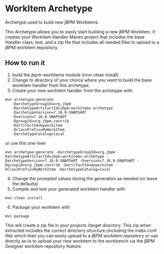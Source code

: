 # WorkItem Archetype

Archetype used to build new jBPM Workitems.

This Archetype allows you to easily start building a new jBPM Workitem.
It creates your WorkItem Handler Maven project that includes the base Handler class, test, and
a zip file that includes all needed files to upload to a jBPM workitem repository.

How to run it
--------------------
1. build the jbpm-workitems module (mvn clean install)
2. Change to directory of your choice where you want to build the 
base workitem handler from this archetype.
3. Create your new workitem handler from the archetype with:
```
mvn archetype:generate 
   -DarchetypeGroupId=org.jbpm 
   -DarchetypeArtifactId=jbpm-workitems-archetype 
   -DarchetypeVersion=7.16.0-SNAPSHOT
   -Dversion=7.16.0-SNAPSHOT
   -DgroupId=org.jbpm.contrib 
   -DartifactId=myworkitem 
   -DclassPrefix=MyWorkItem
   -DarchetypeCatalog=local
```
or use this one-liner

```
mvn archetype:generate -DarchetypeGroupId=org.jbpm -DarchetypeArtifactId=jbpm-workitems-archetype -DarchetypeVersion=7.16.0-SNAPSHOT -Dversion=7.16.0-SNAPSHOT -DgroupId=org.jbpm.contrib -DartifactId=myworkitem -DclassPrefix=MyWorkItem -DarchetypeCatalog=local
```
4. Change the prompted values during the generation as needed (or leave the defaults)
5. Compile and test your generated workitem handler with 
```
mvn clean install
```
6. Package your workitem with
```
mvn package
```
This will create a zip file in your projects /target directory. This zip when extracted includes the correct
directory structure (including the index.conf file) which then you can easily upload to a jBPM workitem repository
or use directly as-is to upload your new workitem to the workbench via the jBPM Designer workitem repository feature. 
